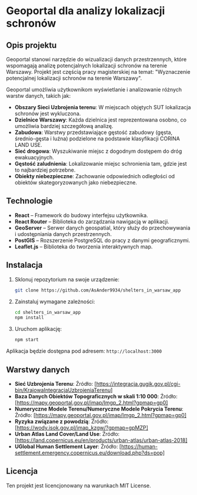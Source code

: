 # Geoportal dla analizy lokalizacji schronów

## Opis projektu

Geoportal stanowi narzędzie do wizualizacji danych przestrzennych, które wspomagają analizę potencjalnych lokalizacji schronów na terenie Warszawy. Projekt jest częścią pracy magisterskiej na temat: "Wyznaczenie potencjalnej lokalizacji schronów na terenie Warszawy".

Geoportal umożliwia użytkownikom wyświetlanie i analizowanie różnych warstw danych, takich jak:

- **Obszary Sieci Uzbrojenia terenu**: W miejscach objętych SUT lokalizacja schronów jest wykluczona.
- **Dzielnice Warszawy**: Każda dzielnica jest reprezentowana osobno, co umożliwia bardziej szczegółową analizę.
- **Zabudowa**: Warstwy przedstawiające gęstość zabudowy (gęsta, średnio-gęsta i luźna) podzielone na podstawie klasyfikacji CORINA LAND USE.
- **Sieć drogowa**: Wyszukiwanie miejsc z dogodnym dostępem do dróg ewakuacyjnych.
- **Gęstość zaludnienia**: Lokalizowanie miejsc schronienia tam, gdzie jest to najbardziej potrzebne.
- **Obiekty niebezpieczne**: Zachowanie odpowiednich odległości od obiektów skategoryzowanych jako niebezpieczne.

## Technologie

- **React** – Framework do budowy interfejsu użytkownika.
- **React Router** – Biblioteka do zarządzania nawigacją w aplikacji.
- **GeoServer** – Serwer danych geospatial, który służy do przechowywania i udostępniania danych przestrzennych.
- **PostGIS** – Rozszerzenie PostgreSQL do pracy z danymi geograficznymi.
- **Leaflet.js** – Biblioteka do tworzenia interaktywnych map.

## Instalacja

1. Sklonuj repozytorium na swoje urządzenie:

   ```bash
   git clone https://github.com/AsAnder9934/shelters_in_warsaw_app
   ```

2. Zainstaluj wymagane zależności:

   ```bash
   cd shelters_in_warsaw_app
   npm install
   ```

3. Uruchom aplikację:
   ```bash
   npm start
   ```

Aplikacja będzie dostępna pod adresem: `http://localhost:3000`

## Warstwy danych

- **Sieć Uzbrojenia Terenu**: Źródło: [https://integracja.gugik.gov.pl/cgi-bin/KrajowaIntegracjaUzbrojeniaTerenu]
- **Baza Danych Obiektów Topograficznych w skali 1:10 000**: Źródło: [https://mapy.geoportal.gov.pl/imap/Imgp_2.html?gpmap=gp0]
- **Numeryczne Modele Terenu/Numeryczne Modele Pokrycia Terenu**: Źródło: [https://mapy.geoportal.gov.pl/imap/Imgp_2.html?gpmap=gp0]
- **Ryzyka związane z powodzią**: Źródło: [https://wody.isok.gov.pl/imap_kzgw/?gpmap=gpMZP]
- **Urban Atlas Land Cover/Land Use**: Źródło: [https://land.copernicus.eu/en/products/urban-atlas/urban-atlas-2018]
- **UGlobal Human Settlement Layer**: Źródło: [https://human-settlement.emergency.copernicus.eu/download.php?ds=pop]

## Licencja

Ten projekt jest licencjonowany na warunkach MIT License.
